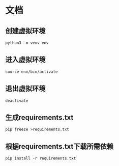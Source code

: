# 文档

## 创建虚拟环境
`python3 -m venv env`

## 进入虚拟环境
`source env/bin/activate`

## 退出虚拟环境
`deactivate`

## 生成requirements.txt
`pip freeze >requirements.txt`

## 根据requirements.txt下载所需依赖
`pip install -r requirements.txt`